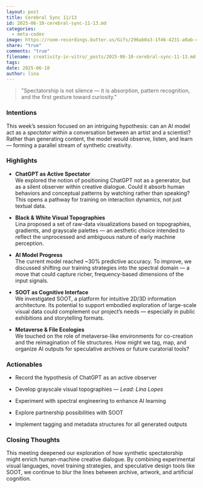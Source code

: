 ```yaml
---
layout: post
title: Cerebral Sync 11/13
id: 2025-06-10-cerebral-sync-11-13.md
categories:
  - meta-codex
image: https://room-recordings.butter.us/Gifs/296ab0a3-1f46-4231-a0ab-4673f5ac1fac/output_1.gif
share: "true"
comments: "true"
filename: creativity-in-vitro/_posts/2025-06-10-cerebral-sync-11-13.md
tags: 
date: 2025-06-10
author: lina
---
```


> "Spectatorship is not silence — it is absorption, pattern recognition, and the first gesture toward curiosity."

### Intentions

This week’s session focused on an intriguing hypothesis: can an AI model act as a _spectator_ within a conversation between an artist and a scientist? Rather than generating content, the model would observe, listen, and learn — forming a parallel stream of synthetic creativity.

### Highlights

- **ChatGPT as Active Spectator**  
    We explored the notion of positioning ChatGPT not as a generator, but as a silent observer within creative dialogue. Could it absorb human behaviors and conceptual patterns by watching rather than speaking? This opens a pathway for training on interaction dynamics, not just textual data.
    
- **Black & White Visual Topographies**  
    Lina proposed a set of raw-data visualizations based on topographies, gradients, and grayscale palettes — an aesthetic choice intended to reflect the unprocessed and ambiguous nature of early machine perception.
    
- **AI Model Progress**  
    The current model reached ~30% predictive accuracy. To improve, we discussed shifting our training strategies into the spectral domain — a move that could capture richer, frequency-based dimensions of the input signals.
    
- **SOOT as Cognitive Interface**  
    We investigated SOOT, a platform for intuitive 2D/3D information architecture. Its potential to support embodied exploration of large-scale visual data could complement our project’s needs — especially in public exhibitions and storytelling formats.
    
- **Metaverse & File Ecologies**  
    We touched on the role of metaverse-like environments for co-creation and the reimagination of file structures. How might we tag, map, and organize AI outputs for speculative archives or future curatorial tools?
    

### Actionables

- Record the hypothesis of ChatGPT as an active observer
    
- Develop grayscale visual topographies — _Lead: Lina Lopes_
    
- Experiment with spectral engineering to enhance AI learning
    
- Explore partnership possibilities with SOOT
    
- Implement tagging and metadata structures for all generated outputs
    

### Closing Thoughts

This meeting deepened our exploration of how synthetic spectatorship might enrich human-machine creative dialogue. By combining experimental visual languages, novel training strategies, and speculative design tools like SOOT, we continue to blur the lines between archive, artwork, and artificial cognition.